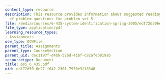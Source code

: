 ```yaml
---
content_type: resource
description: This resource provides information about suggested reading and consist
  of problem questions for problem set 5.
file: /media/courses/6-435-system-identification-spring-2005/edf72d506e27f64223017950e3f18348_ps5_6_435.pdf
file_type: application/pdf
learning_resource_types:
- Assignments
ocw_type: OCWFile
parent_title: Assignments
parent_type: CourseSection
parent_uid: dec1197f-d4bb-52bd-41bf-c82afeb819ab
resourcetype: Document
title: ps5_6_435.pdf
uid: edf72d50-6e27-f642-2301-7950e3f18348
---
```


